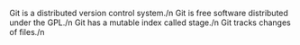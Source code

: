 Git is a distributed version control system./n
Git is free software distributed under the GPL./n
Git has a mutable index called stage./n
Git tracks changes of files./n